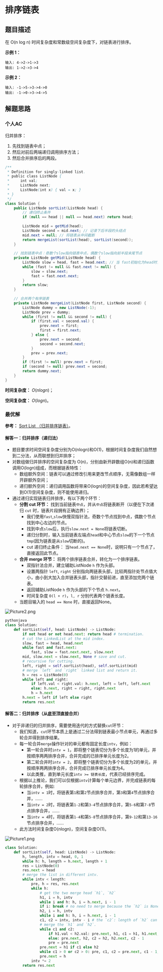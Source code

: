 # 排序链表

## 题目描述

在 O(n log n) 时间复杂度和常数级空间复杂度下，对链表进行排序。

**示例 1：**

```
输入: 4->2->1->3
输出: 1->2->3->4
```

**示例 2：**

```
输入: -1->5->3->4->0
输出: -1->0->3->4->5
```

## 解题思路

### 个人AC

归并排序：

1. 先找到链表中点；
2. 然后对前后两端递归调用排序方法；
3. 然后合并排序后的两段。

```java
/**
 * Definition for singly-linked list.
 * public class ListNode {
 *     int val;
 *     ListNode next;
 *     ListNode(int x) { val = x; }
 * }
 */
class Solution {
    public ListNode sortList(ListNode head) {
        // 递归终止条件
        if (null == head || null == head.next) return head;
        
        ListNode mid = getMid(head);
        ListNode second = mid.next; // 记录下后半段的头结点
        mid.next = null; // 将链表从中间截断
        return mergeList(sortList(head), sortList(second));
    }
    
    // 找到链表中点：奇数个slow指向链表中点，偶数个slow指向前半段末尾节点
    private ListNode getMid(ListNode head) {
        ListNode slow = head, fast = head.next; // 当 fast初始化为head时，循环结束时，slow将指向后半段首结点
        while (fast != null && fast.next != null) {
            slow = slow.next;
            fast = fast.next.next;
        }
        return slow;
    }
    
    // 合并两个有序链表
    private ListNode mergeList(ListNode first, ListNode second) {
        ListNode dummy = new ListNode(-1);
        ListNode prev = dummy;
        while (first != null && second != null) {
            if (first.val < second.val) {
                prev.next = first;
                first = first.next;
            } else {
                prev.next = second;
                second = second.next;
            }
            prev = prev.next;
        }
        if (first != null) prev.next = first;
        if (second != null) prev.next = second;
        return dummy.next;
    }
}
```

**时间复杂度：** $O(nlogn)$；

**空间复杂度：** $O(logn)$。

### 最优解

**参考：** [Sort List （归并排序链表）](https://leetcode-cn.com/problems/sort-list/solution/sort-list-gui-bing-pai-xu-lian-biao-by-jyd/)。

#### 解答一：归并排序（递归法）

- 题目要求时间空间复杂度分别为O(nlogn)和O(1)，根据时间复杂度我们自然想到二分法，从而联想到归并排序；
- 对数组做归并排序的空间复杂度为 O(n)，分别由新开辟数组O(n)和递归函数调用O(logn)组成，而根据链表特性：
  - 数组额外空间：链表可以通过修改引用来更改节点顺序，无需像数组一样开辟额外空间；
  - 递归额外空间：递归调用函数将带来O(logn)的空间复杂度，因此若希望达到O(1)空间复杂度，则不能使用递归。
- 通过递归实现链表归并排序，有以下两个环节：
  - **分割 cut 环节：** 找到当前链表`中点`，并从`中点`将链表断开（以便在下次递归 `cut` 时，链表片段拥有正确边界）；
    - 我们使用`fast`,`slow`快慢双指针法，奇数个节点找到中点，偶数个节点找到中心左边的节点。
    - 找到中点`slow`后，执行`slow.next = None`将链表切断。
    - 递归分割时，输入当前链表左端点`head`和中心节点`slow`的下一个节点`tmp`(因为链表是从`slow`切断的)。
    - cut 递归终止条件： 当`head.next == None`时，说明只有一个节点了，直接返回此节点。
  - **合并 merge 环节：** 将两个排序链表合并，转化为一个排序链表。
    - 双指针法合并，建立辅助ListNode `h` 作为头部。
    - 设置两指针 `left`, `right` 分别指向两链表头部，比较两指针处节点值大小，由小到大加入合并链表头部，指针交替前进，直至添加完两个链表。
    - 返回辅助ListNode `h` 作为头部的下个节点 `h.next`。
    - 时间复杂度 `O(l + r)`，`l, r` 分别代表两个链表长度。
  - 当题目输入的 `head == None` 时，直接返回None。

![Picture2.png](assets/8c47e58b6247676f3ef14e617a4686bc258cc573e36fcf67c1b0712fa7ed1699-Picture2.png)

```python
pythonjava
class Solution:
    def sortList(self, head: ListNode) -> ListNode:
        if not head or not head.next: return head # termination.
        # cut the LinkedList at the mid index.
        slow, fast = head, head.next
        while fast and fast.next:
            fast, slow = fast.next.next, slow.next
        mid, slow.next = slow.next, None # save and cut.
        # recursive for cutting.
        left, right = self.sortList(head), self.sortList(mid)
        # merge `left` and `right` linked list and return it.
        h = res = ListNode(0)
        while left and right:
            if left.val < right.val: h.next, left = left, left.next
            else: h.next, right = right, right.next
            h = h.next
        h.next = left if left else right
        return res.next
```

#### 解答二：归并排序（从底至顶直接合并）

- 对于非递归的归并排序，需要使用迭代的方式替换`cut`环节：
  - 我们知道，`cut`环节本质上是通过二分法得到链表最小节点单元，再通过多轮合并得到排序结果。
  - 每一轮合并`merge`操作针对的单元都有固定长度`intv`，例如：
    - 第一轮合并时`intv = 1`，即将整个链表切分为多个长度为1的单元，并按顺序两两排序合并，合并完成的已排序单元长度为2。
    - 第二轮合并时`intv = 2`，即将整个链表切分为多个长度为2的单元，并按顺序两两排序合并，合并完成已排序单元长度为4。
    - 以此类推，直到单元长度`intv >= 链表长度`，代表已经排序完成。
  - 根据以上推论，我们可以仅根据`intv`计算每个单元边界，并完成链表的每轮排序合并，例如:
    - 当`intv = 1`时，将链表第`1`和第`2`节点排序合并，第`3`和第`4`节点排序合并，……
    - 当`intv = 2`时，将链表第`1-2`和第`3-4`节点排序合并，第`5-6`和第`7-8`节点排序合并，……
    - 当`intv = 4`时，将链表第`1-4`和第`5-8`节点排序合并，第`9-12`和第`13-16`节点排序合并，……
  - 此方法时间复杂度O(nlogn)，空间复杂度O(1)。

![Picture1.png](assets/c1d5347aa56648afdec22372ee0ed13cf4c25347bd2bb9727b09327ce04360c2-Picture1.png)

```python
class Solution:
    def sortList(self, head: ListNode) -> ListNode:
        h, length, intv = head, 0, 1
        while h: h, length = h.next, length + 1
        res = ListNode(0)
        res.next = head
        # merge the list in different intv.
        while intv < length:
            pre, h = res, res.next
            while h:
                # get the two merge head `h1`, `h2`
                h1, i = h, intv
                while i and h: h, i = h.next, i - 1
                if i: break # no need to merge because the `h2` is None.
                h2, i = h, intv
                while i and h: h, i = h.next, i - 1
                c1, c2 = intv, intv - i # the `c2`: length of `h2` can be small than the `intv`.
                # merge the `h1` and `h2`.
                while c1 and c2:
                    if h1.val < h2.val: pre.next, h1, c1 = h1, h1.next, c1 - 1
                    else: pre.next, h2, c2 = h2, h2.next, c2 - 1
                    pre = pre.next
                pre.next = h1 if c1 else h2
                while c1 > 0 or c2 > 0: pre, c1, c2 = pre.next, c1 - 1, c2 - 1
                pre.next = h 
            intv *= 2
        return res.next
```

